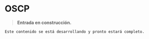 # OSCP

> **Entrada en construcción.**  
```bash
Este contenido se está desarrollando y pronto estará completo.
```
